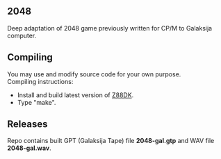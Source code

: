 ## 2048

Deep adaptation of 2048 game previously written for CP/M to Galaksija computer.

## Compiling

You may use and modify source code for your own purpose.  
Compiling instructions:
* Install and build latest version of [Z88DK](https://github.com/z88dk/z88dk/releases).
* Type "make". 

## Releases

Repo contains built GPT (Galaksija Tape) file **2048-gal.gtp** and WAV file **2048-gal.wav**. 

